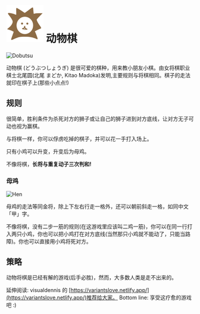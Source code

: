 # ![Dobutsu Shogi](https://github.com/gbtami/pychess-variants/blob/master/static/icons/Dobutsu.svg) 动物棋

![Dobutsu](https://github.com/gbtami/pychess-variants/blob/master/static/images/ShogiGuide/Dobutsu.png)

动物棋 (どうぶつしょうぎ) 是很可爱的棋种，用来教小朋友小棋。由女将棋职业棋士北尾圆(北尾 まどか, Kitao Madoka)发明,主要规则与将棋相同。棋子的走法就印在棋子上(那些小点点!)

## 规则

很简单，胜利条件为杀死对方的狮子或让自己的狮子进到对方底线，让对方无子可动也视为赢棋。

与将棋一样，你可以俘虏吃掉的棋子，并可以花一手打入场上。

只有小鸡可以升变，升变后为母鸡。

不像将棋，**长将与重复动子三次判和!**


### 母鸡
![Hen](https://github.com/gbtami/pychess-variants/blob/master/static/images/ShogiGuide/Hen.png)

母鸡的走法等同金将，除上下左右行走一格外，还可以朝前斜走一格，如同中文「甲」字。

不像将棋，没有二步一筋的规则(在这游戏里应该叫二鸡一筋)，你可以在同一行打入两只小鸡，你也可以把小鸡打在对方底线(当然那只小鸡就不能动了，只能当路障)。你也可以直接用小鸡将死对方。



## 策略

动物将棋是已经有解的游戏(后手必胜)，然而，大多数人类是走不出来的。

延伸阅读: visualdennis 的 [https://variantslove.netlify.app/](https://variantslove.netlify.app/)推荐给大家。
Bottom line: 享受这疗愈的游戏吧 :)